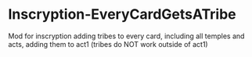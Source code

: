 # Inscryption-EveryCardGetsATribe
Mod for inscryption adding tribes to every card, including all temples and acts, adding them to act1 (tribes do NOT work outside of act1)
